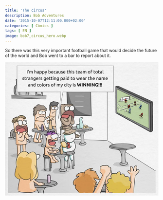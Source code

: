 ```yaml
---
title: 'The circus'
description: Bob Adventures
date: '2015-10-07T12:11:00.000+02:00'
categories: [ Còmics ]
tags: [ EN ]
image: bob7_circus_hero.webp
---
```


So there was this very important football game that would decide the future of the world and Bob went to a bar to report about it.

![](bob7_circus.webp)
